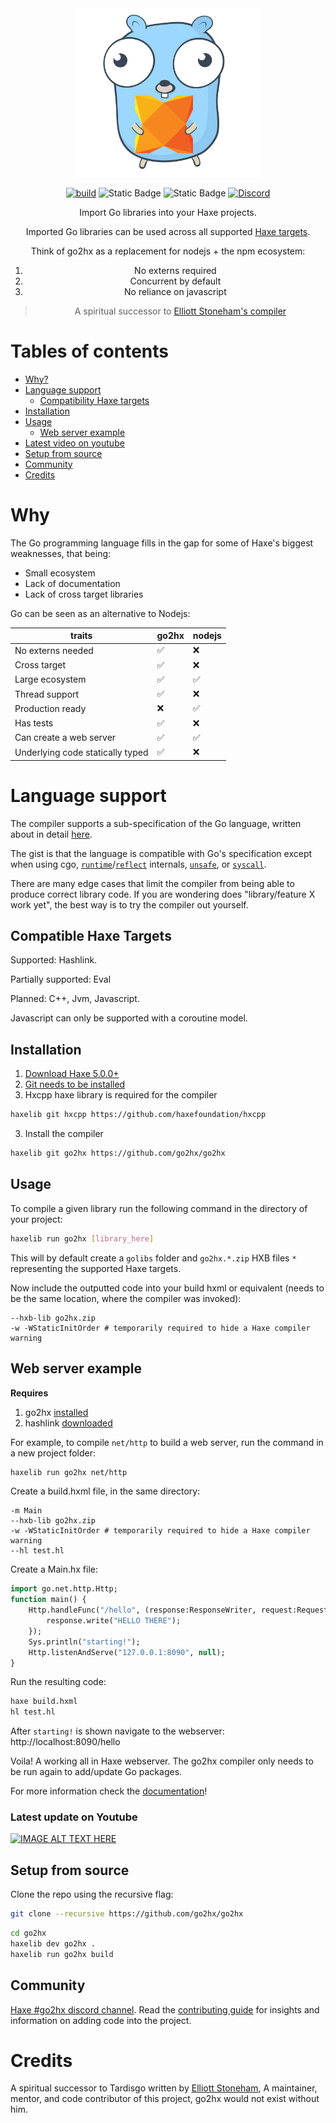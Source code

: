 <div align="center">

<img src="extra/images/logo.svg" width="300"/>

[![build](https://github.com/go2hx/go2hx/actions/workflows/main.yml/badge.svg)](https://github.com/go2hx/go2hx/actions/workflows/main.yml) ![Static Badge](https://img.shields.io/badge/target-hashlink-darkgreen)
![Static Badge](https://img.shields.io/badge/target-eval-darkgreen)
 [![Discord](https://img.shields.io/discord/162395145352904705.svg?logo=discord)](https://discord.gg/jgPcqC7DY2)

Import Go libraries into your Haxe projects.

Imported Go libraries can be used across all supported [Haxe targets](#compatibility-haxe-targets).

Think of go2hx as a replacement for nodejs + the npm ecosystem:

1. No externs required
2. Concurrent by default
3. No reliance on javascript

> A spiritual successor to [Elliott Stoneham's compiler](#credits)

</div>

# Tables of contents
- [Why?](#why)
- [Language support](#language-support)
    - [Compatibility Haxe targets](#compatibility-haxe-targets)
- [Installation](#installation)
- [Usage](#usage)
    - [Web server example](#web-server-example)
- [Latest video on youtube](#latest-update-on-youtube)
- [Setup from source](#setup-from-source)
- [Community](#community)
- [Credits](#credits)

# Why

The Go programming language fills in the gap for some of Haxe's biggest weaknesses, that being:
- Small ecosystem
- Lack of documentation
- Lack of cross target libraries

Go can be seen as an alternative to Nodejs:

traits | go2hx | nodejs | 
|-------|-----| ---- |
| No externs needed | ️️✅ | ❌
| Cross target | ✅ | ❌
| Large ecosystem | ✅ | ✅
| Thread support | ✅ | ❌
| Production ready | ❌ | ✅
| Has tests | ✅ | ❌
| Can create a web server | ✅ | ✅
| Underlying code statically typed | ️️✅ | ❌

# Language support

The compiler supports a sub-specification of the Go language, written about in detail [here](./extra/docs/doc.md#sub-specification). 

The gist is that the language is compatible with Go's specification except when using cgo, [``runtime``](https://pkg.go.dev/runtime)/[``reflect``](https://pkg.go.dev/reflect) internals, [``unsafe``](https://pkg.go.dev/unsafe), or [``syscall``](https://pkg.go.dev/syscall).

There are many edge cases that limit the compiler from being able to produce correct library code. If you are wondering does "library/feature X work yet", the best way is to try the compiler out yourself.



## Compatible Haxe Targets

Supported: Hashlink.

Partially supported: Eval

Planned: C++, Jvm, Javascript.

Javascript can only be supported with a coroutine model.

## Installation


1. [Download Haxe 5.0.0+](https://haxe.org/download/version/5.0.0-preview.1/)
2. [Git needs to be installed](https://git-scm.com/downloads)
2. Hxcpp haxe library is required for the compiler


```sh
haxelib git hxcpp https://github.com/haxefoundation/hxcpp
```

3. Install the compiler
```sh
haxelib git go2hx https://github.com/go2hx/go2hx
```


## Usage

To compile a given library run the following command in the directory of your project:

```sh
haxelib run go2hx [library_here]
```

This will by default create a ``golibs`` folder and ``go2hx.*.zip`` HXB files ``*`` representing the supported Haxe targets.

Now include the outputted code into your build hxml or equivalent (needs to be the same location, where the compiler was invoked):
```hxml
--hxb-lib go2hx.zip
-w -WStaticInitOrder # temporarily required to hide a Haxe compiler warning
```

## Web server example
**Requires**
1. go2hx [installed](#installation)
2. hashlink [downloaded](https://hashlink.haxe.org/#download)

For example, to compile ``net/http`` to build a web server, run the command in a new project folder:
```sh
haxelib run go2hx net/http
```

Create a build.hxml file, in the same directory:
```hxml
-m Main
--hxb-lib go2hx.zip
-w -WStaticInitOrder # temporarily required to hide a Haxe compiler warning
--hl test.hl
```
Create a Main.hx file:
```haxe
import go.net.http.Http;
function main() {
    Http.handleFunc("/hello", (response:ResponseWriter, request:Request) -> {
        response.write("HELLO THERE");
    });
    Sys.println("starting!");
    Http.listenAndServe("127.0.0.1:8090", null);
}
```

Run the resulting code:
```sh
haxe build.hxml
hl test.hl
```

After ``starting!`` is shown navigate to the webserver: http://localhost:8090/hello

Voila! A working all in Haxe webserver. The go2hx compiler only needs to be run again to add/update Go packages.

For more information check the [documentation](./extra/docs/doc.md)!


### Latest update on Youtube
[![IMAGE ALT TEXT HERE](https://img.youtube.com/vi/qVaynJJ941M/0.jpg)](https://www.youtube.com/watch?v=qVaynJJ941M)

## Setup from source

Clone the repo using the recursive flag:
```sh
git clone --recursive https://github.com/go2hx/go2hx
```

```sh
cd go2hx
haxelib dev go2hx .
haxelib run go2hx build
```

## Community

[Haxe #go2hx discord channel](https://discord.gg/jgPcqC7DY2).
Read the [contributing guide](./CONTRIBUTING.MD) for insights and information on adding code into the project.

# Credits

A spiritual successor to Tardisgo written by [Elliott Stoneham](https://github.com/elliott5),
A maintainer, mentor, and code contributor of this project, go2hx would not exist without him.